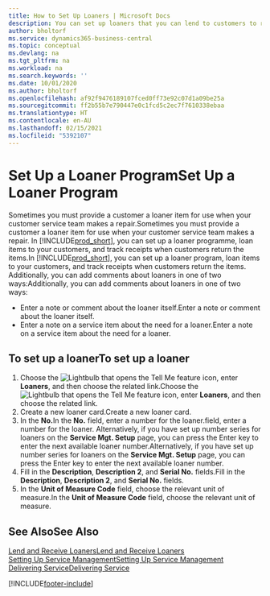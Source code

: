 ```yaml
---
title: How to Set Up Loaners | Microsoft Docs
description: You can set up loaners that you can lend to customers to replace service items while they are in service.
author: bholtorf
ms.service: dynamics365-business-central
ms.topic: conceptual
ms.devlang: na
ms.tgt_pltfrm: na
ms.workload: na
ms.search.keywords: ''
ms.date: 10/01/2020
ms.author: bholtorf
ms.openlocfilehash: af92f9476189107fced0ff73e92c07d1a09be25a
ms.sourcegitcommit: ff2b55b7e790447e0c1fcd5c2ec7f7610338ebaa
ms.translationtype: HT
ms.contentlocale: en-AU
ms.lasthandoff: 02/15/2021
ms.locfileid: "5392107"
---
```

# <a name="set-up-a-loaner-program"></a><span data-ttu-id="c147c-103">Set Up a Loaner Program</span><span class="sxs-lookup"><span data-stu-id="c147c-103">Set Up a Loaner Program</span></span>
<span data-ttu-id="c147c-104">Sometimes you must provide a customer a loaner item for use when your customer service team makes a repair.</span><span class="sxs-lookup"><span data-stu-id="c147c-104">Sometimes you must provide a customer a loaner item for use when your customer service team makes a repair.</span></span> <span data-ttu-id="c147c-105">In [!INCLUDE[prod_short](includes/prod_short.md)], you can set up a loaner programme, loan items to your customers, and track receipts when customers return the items.</span><span class="sxs-lookup"><span data-stu-id="c147c-105">In [!INCLUDE[prod_short](includes/prod_short.md)], you can set up a loaner program, loan items to your customers, and track receipts when customers return the items.</span></span> <span data-ttu-id="c147c-106">Additionally, you can add comments about loaners in one of two ways:</span><span class="sxs-lookup"><span data-stu-id="c147c-106">Additionally, you can add comments about loaners in one of two ways:</span></span>  
  
* <span data-ttu-id="c147c-107">Enter a note or comment about the loaner itself.</span><span class="sxs-lookup"><span data-stu-id="c147c-107">Enter a note or comment about the loaner itself.</span></span>  
* <span data-ttu-id="c147c-108">Enter a note on a service item about the need for a loaner.</span><span class="sxs-lookup"><span data-stu-id="c147c-108">Enter a note on a service item about the need for a loaner.</span></span>  

## <a name="to-set-up-a-loaner"></a><span data-ttu-id="c147c-109">To set up a loaner</span><span class="sxs-lookup"><span data-stu-id="c147c-109">To set up a loaner</span></span>  
1. <span data-ttu-id="c147c-110">Choose the ![Lightbulb that opens the Tell Me feature](media/ui-search/search_small.png "Tell me what you want to do") icon, enter **Loaners**, and then choose the related link.</span><span class="sxs-lookup"><span data-stu-id="c147c-110">Choose the ![Lightbulb that opens the Tell Me feature](media/ui-search/search_small.png "Tell me what you want to do") icon, enter **Loaners**, and then choose the related link.</span></span>  
2. <span data-ttu-id="c147c-111">Create a new loaner card.</span><span class="sxs-lookup"><span data-stu-id="c147c-111">Create a new loaner card.</span></span> 
3. <span data-ttu-id="c147c-112">In the **No.**</span><span class="sxs-lookup"><span data-stu-id="c147c-112">In the **No.**</span></span> <span data-ttu-id="c147c-113">field, enter a number for the loaner.</span><span class="sxs-lookup"><span data-stu-id="c147c-113">field, enter a number for the loaner.</span></span> <span data-ttu-id="c147c-114">Alternatively, if you have set up number series for loaners on the **Service Mgt. Setup** page, you can press the Enter key to enter the next available loaner number.</span><span class="sxs-lookup"><span data-stu-id="c147c-114">Alternatively, if you have set up number series for loaners on the **Service Mgt. Setup** page, you can press the Enter key to enter the next available loaner number.</span></span>  
4. <span data-ttu-id="c147c-115">Fill in the **Description**, **Description 2**, and **Serial No.** fields.</span><span class="sxs-lookup"><span data-stu-id="c147c-115">Fill in the **Description**, **Description 2**, and **Serial No.** fields.</span></span>  
5. <span data-ttu-id="c147c-116">In the **Unit of Measure Code** field, choose the relevant unit of measure.</span><span class="sxs-lookup"><span data-stu-id="c147c-116">In the **Unit of Measure Code** field, choose the relevant unit of measure.</span></span>  
  
## <a name="see-also"></a><span data-ttu-id="c147c-117">See Also</span><span class="sxs-lookup"><span data-stu-id="c147c-117">See Also</span></span>
[<span data-ttu-id="c147c-118">Lend and Receive Loaners</span><span class="sxs-lookup"><span data-stu-id="c147c-118">Lend and Receive Loaners</span></span>](service-how-to-lend-receive-loaners.md)  
[<span data-ttu-id="c147c-119">Setting Up Service Management</span><span class="sxs-lookup"><span data-stu-id="c147c-119">Setting Up Service Management</span></span>](service-setup-service.md)  
[<span data-ttu-id="c147c-120">Delivering Service</span><span class="sxs-lookup"><span data-stu-id="c147c-120">Delivering Service</span></span>](service-deliver-service.md)  



[!INCLUDE[footer-include](includes/footer-banner.md)]